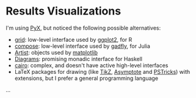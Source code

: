 # Results Visualizations

I'm using [PyX](http://pyx.sourceforge.net/), but noticed the following possible alternatives:

- [grid](https://www.stat.auckland.ac.nz/~paul/grid/grid.html): low-level interface used by [ggplot2](http://ggplot2.org/), for R
- [compose](https://github.com/dcjones/Compose.jl): low-level interface used by [gadfly](http://gadflyjl.org/), for Julia
- [Artist](http://matplotlib.org/1.4.0/users/artists.html): objects used by [matplotlib](http://matplotlib.org/)
- [Diagrams](http://projects.haskell.org/diagrams/): promising monadic interface for Haskell
- [cairo](http://cairographics.org/): complex, and doesn't have active high-level interfaces
- LaTeX packages for drawing (like [TikZ](https://www.sharelatex.com/learn/TikZ_package), [Asymptote](http://asymptote.sourceforge.net/)
  and [PSTricks](http://tug.org/PSTricks/main.cgi)) with extensions, but I prefer a general programming language

...
